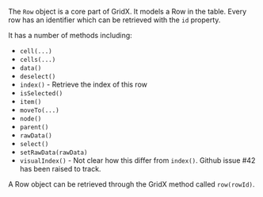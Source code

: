 The `Row` object is a core part of GridX.  It models a Row in the table.  Every row has an identifier which can be retrieved with the `id` property.

It has a number of methods including:

* `cell(...)`
* `cells(...)`
* `data()`
* `deselect()`
* `index()` - Retrieve the index of this row
* `isSelected()`
* `item()`
* `moveTo(...)`
* `node()`
* `parent()`
* `rawData()`
* `select()`
* `setRawData(rawData)`
* `visualIndex()` - Not clear how this differ from `index()`.  Github issue #42 has been raised to track.

A Row object can be retrieved through the GridX method called `row(rowId)`.